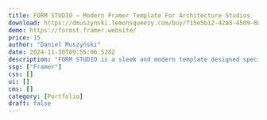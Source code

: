 ```yaml
---
title: FORM STUDIO — Modern Framer Template For Architecture Studios
download: https://dmuszynski.lemonsqueezy.com/buy/f15e5b12-42a3-4509-8d1f-ae87b49ca531
demo: https://formst.framer.website/
price: 15
author: "Daniel Muszyński"
date: 2024-11-30T09:55:06.528Z
description: "FORM STUDIO is a sleek and modern template designed specifically for architecture studios and creative agencies. With its sophisticated structure and elegant design, FORM STUDIO serves as the perfect canvas to showcase your studio's"
ssg: ["Framer"]
css: []
ui: []
cms: []
category: [Portfolio]
draft: false
---
```

